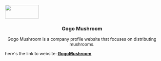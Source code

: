 <img align="center" width="110px" height="45px" src="https://gogomushroom.com/gogo/assets/img/headlogo.png">
<h3 align="center">Gogo Mushroom</h3>
<p align="center">Gogo Mushroom is a company profile website that focuses on distributing mushrooms.</p>
here's the link to website: <b><a href="https://gogomushroom.com/">GogoMushroom</a></b>